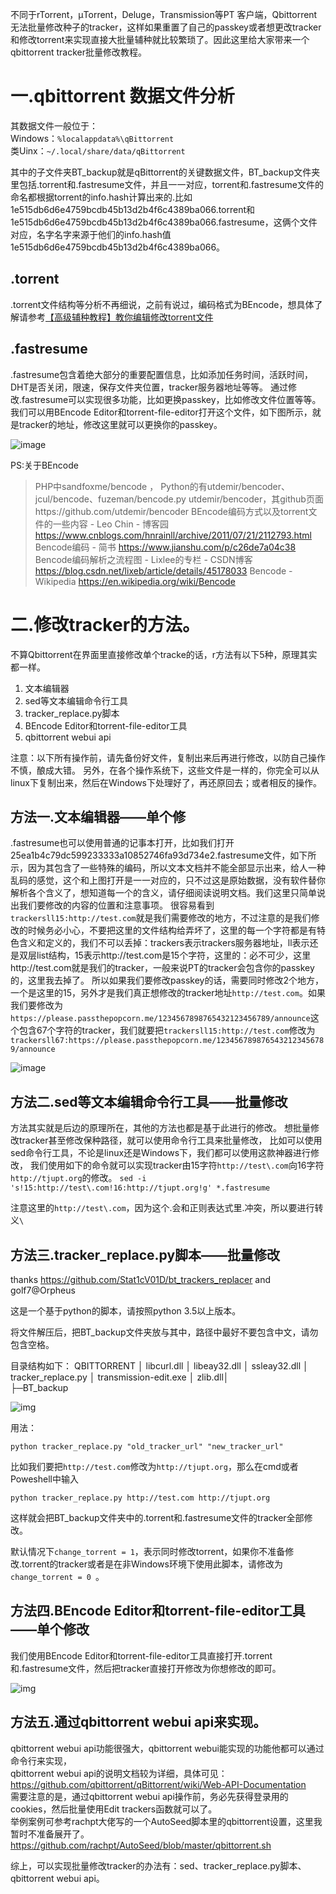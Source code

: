 不同于rTorrent，μTorrent，Deluge，Transmission等PT 客户端，Qbittorrent无法批量修改种子的tracker，这样如果重置了自己的passkey或者想更改tracker和修改torrent来实现直接大批量辅种就比较繁琐了。因此这里给大家带来一个qbittorrent tracker批量修改教程。

# 一.qbittorrent 数据文件分析

其数据文件一般位于：  
Windows：`%localappdata%\qBittorrent`  
类Uinx：`~/.local/share/data/qBittorrent`

其中的子文件夹BT_backup就是qBittorrent的关键数据文件，BT_backup文件夹里包括.torrent和.fastresume文件，并且一一对应，torrent和.fastresume文件的命名都根据torrent的info.hash计算出来的.比如1e515db6d6e4759bcdb45b13d2b4f6c4389ba066.torrent和1e515db6d6e4759bcdb45b13d2b4f6c4389ba066.fastresume，这俩个文件对应，名字名字来源于他们的info.hash值1e515db6d6e4759bcdb45b13d2b4f6c4389ba066。

## .torrent
.torrent文件结构等分析不再细说，之前有说过，编码格式为BEncode，想具体了解请参考[【高级辅种教程】教你编辑修改torrent文件](https://github.com/ylxb2016/PT-help)

## .fastresume
.fastresume包含着绝大部分的重要配置信息，比如添加任务时间，活跃时间，DHT是否关闭，限速，保存文件夹位置，tracker服务器地址等等。
通过修改.fastresume可以实现很多功能，比如更换passkey，比如修改文件位置等等。
我们可以用BEncode Editor和torrent-file-editor打开这个文件，如下图所示，就是tracker的地址，修改这里就可以更换你的passkey。

![image](https:/images2.imgbox.com/a9/46/nsVlaG46_o.png)


PS:关于BEncode
> PHP中sandfoxme/bencode ，
> Python的有utdemir/bencoder、jcul/bencode、fuzeman/bencode.py
> utdemir/bencoder，其github页面https://github.com/utdemir/bencoder
> BEncode编码方式以及torrent文件的一些内容 - Leo Chin - 博客园
> https://www.cnblogs.com/hnrainll/archive/2011/07/21/2112793.html
> Bencode编码 - 简书
> https://www.jianshu.com/p/c26de7a04c38
> Bencode编码解析之流程图 - Lixlee的专栏 - CSDN博客
> https://blog.csdn.net/lixeb/article/details/45178033
> Bencode - Wikipedia
> https://en.wikipedia.org/wiki/Bencode

# 二.修改tracker的方法。
不算Qbittorrent在界面里直接修改单个tracke的话，r方法有以下5种，原理其实都一样。
1. 文本编辑器
1. sed等文本编辑命令行工具
1. tracker_replace.py脚本
1. BEncode Editor和torrent-file-editor工具
1. qbittorrent webui api

注意：以下所有操作前，请先备份好文件，复制出来后再进行修改，以防自己操作不慎，酿成大错。
另外，在各个操作系统下，这些文件是一样的，你完全可以从linux下复制出来，然后在Windows下处理好了，再还原回去；或者相反的操作。

## 方法一.文本编辑器——单个修

.fastresume也可以使用普通的记事本打开，比如我们打开25ea1b4c79dc599233333a10852746fa93d734e2.fastresume文件，如下所示，因为其包含了一些特殊的编码，所以文本文档并不能全部显示出来，给人一种乱码的感觉，这个和上图打开是一一对应的，只不过这是原始数据，没有软件替你解析各个含义了，想知道每一个的含义，请仔细阅读说明文档。我们这里只简单说出我们要修改的内容的位置和注意事项。
很容易看到`trackersll15:http://test.com`就是我们需要修改的地方，不过注意的是我们修改的时候务必小心，不要把这里的文件结构给弄坏了，这里的每一个字符都是有特色含义和定义的，我们不可以丢掉：trackers表示trackers服务器地址，ll表示还是双层list结构，15表示http://test.com是15个字符，这里的：必不可少，这里http://test.com就是我们的tracker，一般来说PT的tracker会包含你的passkey的，这里我去掉了。
所以如果我们要修改passkey的话，需要同时修改2个地方，一个是这里的15，另外才是我们真正想修改的tracker地址`http://test.com`。如果我们要修改为`https://please.passthepopcorn.me/1234567898765432123456789/announce`这个包含67个字符的tracker，我们就要把`trackersll15:http://test.com`修改为`trackersll67:https://please.passthepopcorn.me/1234567898765432123456789/announce`

![image](https://images2.imgbox.com/17/b5/9JDTXnb9_o.png)

## 方法二.sed等文本编辑命令行工具——批量修改

方法其实就是后边的原理所在，其他的方法也都是基于此进行的修改。
想批量修改tracker甚至修改保种路径，就可以使用命令行工具来批量修改，
比如可以使用sed命令行工具，不论是linux还是Windows下，我们都可以使用这款神器进行修改，
我们使用如下的命令就可以实现tracker由15字符`http://test\.com`向16字符`http://tjupt.org`的修改。
`sed -i 's!15:http://test\.com!16:http://tjupt.org!g' *.fastresume`

注意这里的`http://test\.com`，因为这个.会和正则表达式里.冲突，所以要进行转义`\`

## 方法三.tracker_replace.py脚本——批量修改
thanks https://github.com/Stat1cV01D/bt_trackers_replacer and  golf7@Orpheus

这是一个基于python的脚本，请按照python 3.5以上版本。

将文件解压后，把BT_backup文件夹放与其中，路径中最好不要包含中文，请勿包含空格。

目录结构如下：
QBITTORRENT
│  libcurl.dll
│  libeay32.dll
│  ssleay32.dll
│  tracker_replace.py
│  transmission-edit.exe
│  zlib.dll│  
├─BT_backup

![img](https://images2.imgbox.com/5e/ea/Qof64mVe_o.png)

用法：

```
python tracker_replace.py "old_tracker_url" "new_tracker_url"
```


比如我们要把`http://test.com`修改为`http://tjupt.org`，那么在cmd或者Poweshell中输入
```
python tracker_replace.py http://test.com http://tjupt.org
```

这样就会把BT_backup文件夹中的.torrent和.fastresume文件的tracker全部修改。

默认情况下`change_torrent = 1`，表示同时修改torrent，如果你不准备修改.torrent的tracker或者是在非Windows环境下使用此脚本，请修改为`change_torrent = 0 `。

## 方法四.BEncode Editor和torrent-file-editor工具——单个修改 

我们使用BEncode Editor和torrent-file-editor工具直接打开.torrent和.fastresume文件，然后把tracker直接打开修改为你想修改的即可。

![img](https://images2.imgbox.com/32/19/Jvjxn2wg_o.png)

## 方法五.通过qbittorrent webui api来实现。

qbittorrent webui api功能很强大，qbittorrent webui能实现的功能他都可以通过命令行来实现，  
qbittorrent webui api的说明文档较为详细，具体可见：  
https://github.com/qbittorrent/qBittorrent/wiki/Web-API-Documentation  
需要注意的是，通过qbittorrent webui api操作前，务必先获得登录用的cookies，然后批量使用Edit trackers函数就可以了。  
举例案例可参考rachpt大佬写的一个AutoSeed脚本里的qbittorrent设置，这里我暂时不准备展开了。  
https://github.com/rachpt/AutoSeed/blob/master/qbittorrent.sh  

综上，可以实现批量修改tracker的办法有：sed、tracker_replace.py脚本、qbittorrent webui api。  